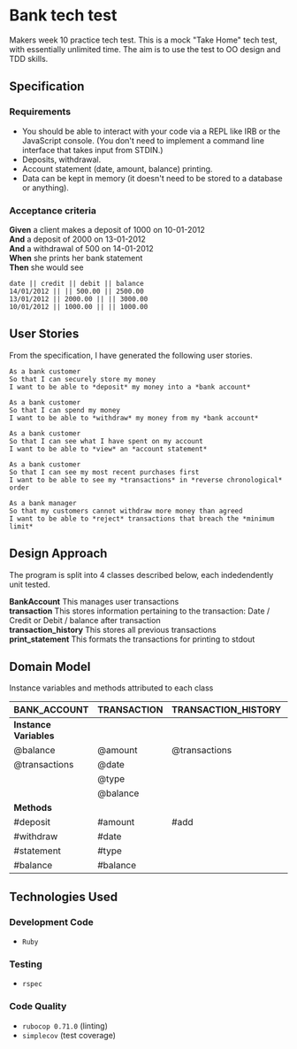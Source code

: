 # Bank tech test

Makers week 10 practice tech test. This is a mock "Take Home" tech test, with essentially unlimited time. The aim is to use the test to OO design and TDD skills.

## Specification

### Requirements

* You should be able to interact with your code via a REPL like IRB or the JavaScript console.  (You don't need to implement a command line interface that takes input from STDIN.)
* Deposits, withdrawal.
* Account statement (date, amount, balance) printing.
* Data can be kept in memory (it doesn't need to be stored to a database or anything).

### Acceptance criteria

**Given** a client makes a deposit of 1000 on 10-01-2012  
**And** a deposit of 2000 on 13-01-2012  
**And** a withdrawal of 500 on 14-01-2012  
**When** she prints her bank statement  
**Then** she would see

```
date || credit || debit || balance
14/01/2012 || || 500.00 || 2500.00
13/01/2012 || 2000.00 || || 3000.00
10/01/2012 || 1000.00 || || 1000.00
```

## User Stories

From the specification, I have generated the following user stories. 

```
As a bank customer
So that I can securely store my money
I want to be able to *deposit* my money into a *bank account*
```
```
As a bank customer
So that I can spend my money
I want to be able to *withdraw* my money from my *bank account*
```
```
As a bank customer
So that I can see what I have spent on my account
I want to be able to *view* an *account statement*
```
```
As a bank customer
So that I can see my most recent purchases first
I want to be able to see my *transactions* in *reverse chronological* order
```
```
As a bank manager
So that my customers cannot withdraw more money than agreed
I want to be able to *reject* transactions that breach the *minimum limit*
```

## Design Approach

The program is split into 4 classes described below, each indedendently unit tested.  

**BankAccount** This manages user transactions  
**transaction** This stores information pertaining to the transaction: Date / Credit or Debit / balance after transaction  
**transaction_history** This stores all previous transactions  
**print_statement** This formats the transactions for printing to stdout  

## Domain Model

Instance variables and methods attributed to each class

| **BANK_ACCOUNT**     | **TRANSACTION**      | **TRANSACTION_HISTORY** | **PRINT_STATEMENT**
| ---------------      | -------------------  | ---------------         | ---------------
| **Instance Variables** |
| @balance             | @amount              | @transactions           | @transaction_history |
| @transactions        | @date                |                         | |
|                      | @type                |                         | |
|                      | @balance             |                         | |
| **Methods** |
| #deposit             | #amount              | #add                    | #print_header |
| #withdraw            | #date                |                         | #print_transactions |
| #statement           | #type                |                         | |
| #balance             | #balance             |                         | |


## Technologies Used

### Development Code

* ```Ruby```

### Testing

* ```rspec```

### Code Quality

* ```rubocop 0.71.0``` (linting)
* ```simplecov``` (test coverage)